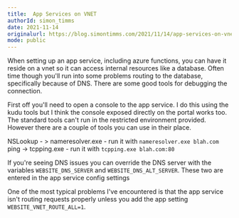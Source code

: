 ```yaml
---
title:  App Services on VNET
authorId: simon_timms
date: 2021-11-14
originalurl: https://blog.simontimms.com/2021/11/14/app-services-on-vnet
mode: public
---
```




When setting up an app service, including azure functions,  you can have it reside on a vnet so it can access internal resources like a database. Often time though you'll run into some problems routing to the database, specifically because of DNS. There are some good tools for debugging the connection. 

First off you'll need to open a console to the app service. I do this using the kudu tools but I think the console exposed directly on the portal works too. The standard tools can't run in the restricted environment provided. However there are a couple of tools you can use in their place. 

NSLookup - > nameresolver.exe - run it with `nameresolver.exe blah.com` 
ping -> tcpping.exe - run it with `tcpping.exe blah.com:80`

If you're seeing DNS issues you can override the DNS server with the variables `WEBSITE_DNS_SERVER` and `WEBSITE_DNS_ALT_SERVER`. These two are entered in the app service config settings

One of the most typical problems I've encountered is that the app service isn't routing requests properly unless you add the app setting `WEBSITE_VNET_ROUTE_ALL=1`. 